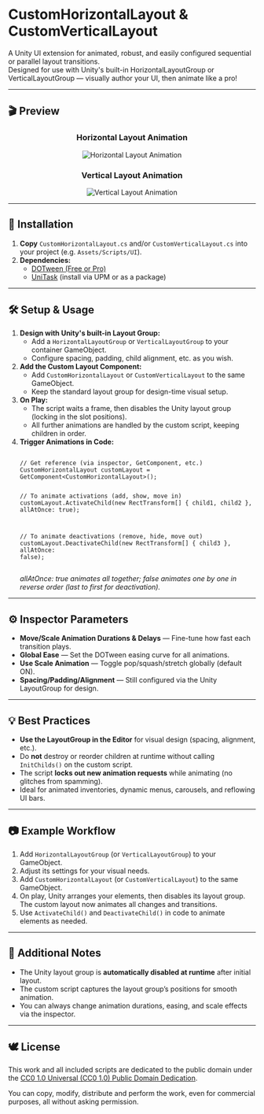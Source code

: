 
# CustomHorizontalLayout & CustomVerticalLayout

A Unity UI extension for animated, robust, and easily configured sequential or parallel layout transitions.  
Designed for use with Unity's built-in HorizontalLayoutGroup or VerticalLayoutGroup — visually author your UI, then animate like a pro!

---

## 🎬 Preview

<h3 align="center">Horizontal Layout Animation</h3>
<p align="center">
  <img src="https://s14.gifyu.com/images/bs8RE.gif" alt="Horizontal Layout Animation" border="0">
</p>

<h3 align="center">Vertical Layout Animation</h3>
<p align="center">
  <img src="https://s14.gifyu.com/images/bs8Rh.gif" alt="Vertical Layout Animation" border="0"/>
</p>

---

## 🚀 Installation

<ol>
<li><b>Copy</b> <code>CustomHorizontalLayout.cs</code> and/or <code>CustomVerticalLayout.cs</code> into your project (e.g. <code>Assets/Scripts/UI</code>).</li>
<li><b>Dependencies:</b>
  <ul>
    <li><a href="http://dotween.demigiant.com/">DOTween (Free or Pro)</a></li>
    <li><a href="https://github.com/Cysharp/UniTask">UniTask</a> (install via UPM or as a package)</li>
  </ul>
</li>
</ol>

---

## 🛠️ Setup & Usage

<ol>
<li>
  <b>Design with Unity's built-in Layout Group:</b>
  <ul>
    <li>Add a <code>HorizontalLayoutGroup</code> or <code>VerticalLayoutGroup</code> to your container GameObject.</li>
    <li>Configure spacing, padding, child alignment, etc. as you wish.</li>
  </ul>
</li>

<li>
  <b>Add the Custom Layout Component:</b>
  <ul>
    <li>Add <code>CustomHorizontalLayout</code> or <code>CustomVerticalLayout</code> to the same GameObject.</li>
    <li>Keep the standard layout group for design-time visual setup.</li>
  </ul>
</li>

<li>
  <b>On Play:</b>
  <ul>
    <li>The script waits a frame, then disables the Unity layout group (locking in the slot positions).</li>
    <li>All further animations are handled by the custom script, keeping children in order.</li>
  </ul>
</li>

<li>
  <b>Trigger Animations in Code:</b>
  <pre><code>
// Get reference (via inspector, GetComponent, etc.)
CustomHorizontalLayout customLayout = GetComponent&lt;CustomHorizontalLayout&gt;();

// To animate activations (add, show, move in)
customLayout.ActivateChild(new RectTransform[] { child1, child2 }, allAtOnce: true);

// To animate deactivations (remove, hide, move out)
customLayout.DeactivateChild(new RectTransform[] { child3 }, allAtOnce: false);
  </code></pre>
  <i>allAtOnce: true animates all together; false animates one by one in reverse order (last to first for deactivation).</i>
</li>
</ol>

---

## ⚙️ Inspector Parameters

<ul>
  <li><b>Move/Scale Animation Durations & Delays</b> — Fine-tune how fast each transition plays.</li>
  <li><b>Global Ease</b> — Set the DOTween easing curve for all animations.</li>
  <li><b>Use Scale Animation</b> — Toggle pop/squash/stretch globally (default ON).</li>
  <li><b>Spacing/Padding/Alignment</b> — Still configured via the Unity LayoutGroup for design.</li>
</ul>

---

## 💡 Best Practices

<ul>
  <li><b>Use the LayoutGroup in the Editor</b> for visual design (spacing, alignment, etc.).</li>
  <li>Do <b>not</b> destroy or reorder children at runtime without calling <code>InitChilds()</code> on the custom script.</li>
  <li>The script <b>locks out new animation requests</b> while animating (no glitches from spamming).</li>
  <li>Ideal for animated inventories, dynamic menus, carousels, and reflowing UI bars.</li>
</ul>

---

## 📷 Example Workflow

<ol>
  <li>Add <code>HorizontalLayoutGroup</code> (or <code>VerticalLayoutGroup</code>) to your GameObject.</li>
  <li>Adjust its settings for your visual needs.</li>
  <li>Add <code>CustomHorizontalLayout</code> (or <code>CustomVerticalLayout</code>) to the same GameObject.</li>
  <li>On play, Unity arranges your elements, then disables its layout group.  
     The custom layout now animates all changes and transitions.</li>
  <li>Use <code>ActivateChild()</code> and <code>DeactivateChild()</code> in code to animate elements as needed.</li>
</ol>

---

## 🧩 Additional Notes

<ul>
  <li>The Unity layout group is <b>automatically disabled at runtime</b> after initial layout.</li>
  <li>The custom script captures the layout group’s positions for smooth animation.</li>
  <li>You can always change animation durations, easing, and scale effects via the inspector.</li>
</ul>

---

## 🕊️ License

This work and all included scripts are dedicated to the public domain under the <a href="https://creativecommons.org/publicdomain/zero/1.0/">CC0 1.0 Universal (CC0 1.0) Public Domain Dedication</a>.

You can copy, modify, distribute and perform the work, even for commercial purposes, all without asking permission.


